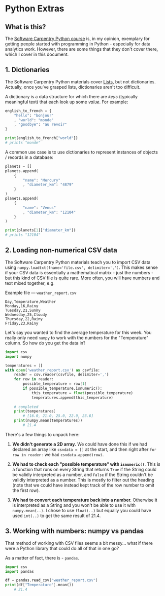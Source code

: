 # Python Extras

## What is this?
The [Software Carpentry Python course](https://swcarpentry.github.io/python-novice-inflammation/) is, in my opinion, exemplary for getting people started with programming in Python - especially for data analytics work. However, there are some things that they don't cover there, which I cover in this document.

## 1. Dictionaries
The Software Carpentry Python materials cover [Lists](https://swcarpentry.github.io/python-novice-inflammation/05-lists/index.html), but not dictionaries. Actually, once you've grasped lists, dictionaries aren't too difficult.

A dictionary is a data structure for which there are _keys_ (typically meaningful text) that each look up some _value_. For example:

```python
english_to_french = {
    "hello": "bonjour"
    , "world": "monde"
    , "goodbye": "au revoir"
}

print(english_to_french["world"])
# prints "monde"
```

A common use case is to use dictionaries to represent instances of objects / records in a database:

```python
planets = []
planets.append(
    {
        "name": "Mercury"
        , "diameter_km": "4879"
    }
)
planets.append(
    {
        "name": "Venus"
        , "diameter_km": "12104"
    }
)

print(planets[1]["diameter_km"])
# prints "12104"
```

## 2. Loading non-numerical CSV data
The Software Carpentry Python materials teach you to import CSV data using `numpy.loadtxt(fname='file.csv', delimiter=',')`. This makes sense if your CSV data is essentially a mathematical matrix - just the numbers - but this kind of CSV file is quite rare. More often, you will have numbers and text mixed together, e.g.

Example file &mdash; `weather_report.csv`
```csv
Day,Temperature,Weather
Monday,16,Rainy
Tuesday,21,Sunny
Wednesday,25,Cloudy
Thursday,22,Rainy
Friday,23,Rainy
```

Let's say you wanted to find the average temperature for this week. You really only need `numpy` to work with the numbers for the "Temperature" column. So how do you get the data in?

```python
import csv
import numpy

temperatures = []
with open('weather_report.csv') as csvfile:
	reader = csv.reader(csvfile, delimiter=',')
	for row in reader:
		possible_temperature = row[1]
		if possible_temperature.isnumeric():
			this_temperature = float(possible_temperature)
			temperatures.append(this_temperature)
	
	# completed
	print(temperatures)
        # [16.0, 21.0, 25.0, 22.0, 23.0]
	print(numpy.mean(temperatures))
        # 21.4
```

There's a few things to unpack here:

1. **We didn't generate a 2D array.** We could have done this if we had declared an array like `csvdata = []` at the start, and then right after `for row in reader:` we had `csvdata.append(row)`.

2. **We had to check each "possible temperature" with `isnumeric()`**. This is a function that runs on every String that returns `True` if the String could be validly interpreted as a number, and `False` if the String couldn't be validly interpreted as a number. This is mostly to filter out the heading (note that we could have instead kept track of the row number to omit the first row).

3. **We had to convert each temperature back into a number.** Otherwise it is interpreted as a String and you won't be able to use it with `numpy.mean(..)`. I chose to use `float(..)` but equally you could have used `int(..)` to get the same result of 21.4.

## 3. Working with numbers: numpy vs pandas

That method of working with CSV files seems a bit messy... what if there were a Python library that could do all of that in one go?

As a matter of fact, there is - `pandas`.

```python
import csv
import pandas

df = pandas.read_csv("weather_report.csv")
print(df["Temperature"].mean())
    # 21.4
```